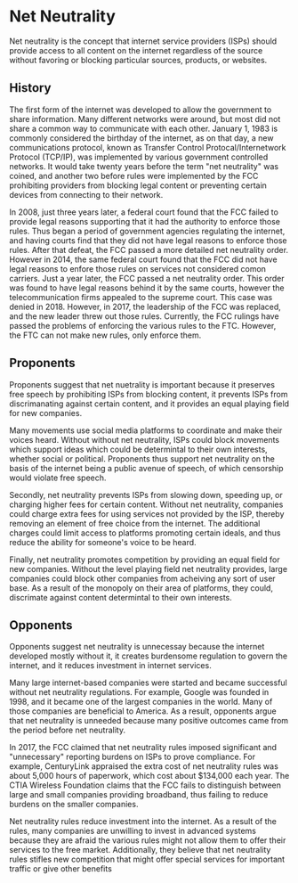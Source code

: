 # Net Neutrality

Net neutrality is the concept that internet service providers (ISPs) should provide access to all content on the internet regardless of the source without favoring or blocking particular sources, products, or websites.

## History

The first form of the internet was developed to allow the government to share information. Many different networks were around, but most did not share a common way to communicate with each other. January 1, 1983 is commonly considered the birthday of the internet, as on that day, a new communications protocol, known as Transfer Control Protocal/Internetwork Protocol (TCP/IP), was implemented by various government controlled networks. It would take twenty years before the term "net neutrality" was coined, and another two before rules were implemented by the FCC prohibiting providers from blocking legal content or preventing certain devices from connecting to their network.

In 2008, just three years later, a federal court found that the FCC failed to provide legal reasons supporting that it had the authority to enforce those rules. Thus began a period of government agencies regulating the internet, and having courts find that they did not have legal reasons to enforce those rules. After that defeat, the FCC passed a more detailed net neutrality order. However in 2014, the same federal court found that the FCC did not have legal reasons to enfore those rules on services not considered comon carriers. Just a year later, the FCC passed a net neutrality order. This order was found to have legal reasons behind it by the same courts, however the telecommunication firms appealed to the supreme court. This case was denied in 2018. However, in 2017, the leadership of the FCC was replaced, and the new leader threw out those rules. Currently, the FCC rulings have passed the problems of enforcing the various rules to the FTC. However, the FTC can not make new rules, only enforce them.

## Proponents

Proponents suggest that net nuetrality is important because it preserves free speech by prohibiting ISPs from blocking content, it prevents ISPs from discrimanating against certain content, and it provides an equal playing field for new companies.

Many movements use social media platforms to coordinate and make their voices heard. Without without net neutrality, ISPs could block movements which support ideas which could be determintal to their own interests, whether social or political. Proponents thus support net neutrality on the basis of the internet being a public avenue of speech, of which censorship would violate free speech.

Secondly, net neutrality prevents ISPs from slowing down, speeding up, or charging higher fees for certain content. Without net neutrality, companies could charge extra fees for using services not provided by the ISP, thereby removing an element of free choice from the internet. The additional charges could limit access to platforms promoting certain ideals, and thus reduce the ability for someone's voice to be heard.

Finally, net neutrality promotes competition by providing an equal field for new companies. Without the level playing field net neutrality provides, large companies could block other companies from acheiving any sort of user base. As a result of the monopoly on their area of platforms, they could, discrimate against content determintal to their own interests.

## Opponents

Opponents suggest net neutrality is unnecessay because the internet developed mostly without it, it creates burdensome regulation to govern the internet, and it reduces investment in internet services.

Many large internet-based companies were started and became successful without net neutrality regulations. For example, Google was founded in 1998, and it became one of the largest companies in the world. Many of those companies are beneficial to America. As a result, opponents argue that net neutrality is unneeded because many positive outcomes came from the period before net neutrality.

In 2017, the FCC claimed that net neutrality rules imposed significant and "unnecessary" reporting burdens on ISPs to prove compliance. For example, CenturyLink appraised the extra cost of net neutrality rules was about 5,000 hours of paperwork, which cost about $134,000 each year. The CTIA Wireless Foundation claims that the FCC fails to distinguish between large and small companies providing broadband, thus failing to reduce burdens on the smaller companies.

Net neutrality rules reduce investment into the internet. As a result of the rules, many companies are unwilling to invest in advanced systems because they are afraid the various rules might not allow them to offer their services to the free market. Additionally, they believe that net neutrality rules stifles new competition that might offer special services for important traffic or give other benefits

